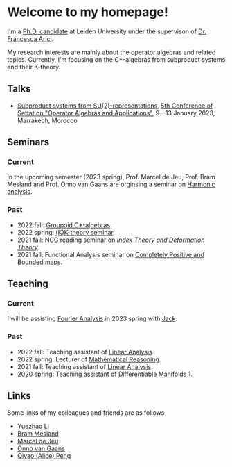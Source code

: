 # Welcome to my homepage!
I'm a [Ph.D. candidate](https://www.universiteitleiden.nl/en/staffmembers/yufan-ge#tab-1) at Leiden University under the supervison of [Dr. Francesca Arici](https://pub.math.leidenuniv.nl/~aricif2/). 

My research interests are mainly about the operator algebras and related topics. Currently, I'm focusing on the C*-algebras from subproduct systems and their K-theory.

## Talks
- [Subproduct systems from SU(2)-representations](https://drive.google.com/file/d/1hja43c9swg4df743SBEA_SFEcHBTG1S2/view), [5th Conference of Settat on "Operator Algebras and Applications"](https://sites.google.com/view/icsoaa-2023/home?authuser=0), 9—13 January 2023, Marrakech, Morocco


## Seminars
### Current
In the upcoming semester (2023 spring), Prof. Marcel de Jeu, Prof. Bram Mesland and Prof. Onno van Gaans are orginsing a seminar on [Harmonic analysis](https://www.math.leidenuniv.nl/~mdejeu/fasem_2023.html). 

### Past
- 2022 fall: [Groupoid C*-algebras](https://sherlock3711.github.io/Groupoids/).
- 2022 spring: [(K)K-theory seminar](https://liyuezhao.github.io/teaching/seminar_kk_2022spring/index.html).
- 2021 fall: NCG reading seminar on [*Index Theory and Deformation Theory*](https://pub.math.leidenuniv.nl/~aricif2/ncg_seminar.html).
- 2021 fall: Functional Analysis seminar on [Completely Positive and Bounded maps](https://www.math.leidenuniv.nl/~mdejeu/fasem_2021.html).


## Teaching
### Current
I will be assisting [Fourier Analysis](https://studiegids.universiteitleiden.nl/en/courses/115407/fourier-analysis-bm) in 2023 spring with [Jack](https://www.universiteitleiden.nl/medewerkers/jack-thelin-af-ekenstam#tab-1).

### Past
- 2022 fall: Teaching assistant of [Linear Analysis](https://studiegids.universiteitleiden.nl/en/courses/109620/linear-analysis-bm).
- 2022 spring: Lecturer of [Mathematical Reasoning](https://studiegids.universiteitleiden.nl/courses/110316/mathematical-reasoning).
- 2021 fall: Teaching assistant of [Linear Analysis](https://studiegids.universiteitleiden.nl/courses/109620/linear-analysis-bm).
- 2020 spring: Teaching assistant of [Differentiable Manifolds 1](https://studiegids.universiteitleiden.nl/courses/82077/differentiable-manifolds-1).

## Links 
Some links of my colleagues and friends are as follows
- [Yuezhao Li](https://liyuezhao.github.io)
- [Bram Mesland](https://pub.math.leidenuniv.nl/~meslandb2/)
- [Marcel de Jeu](https://www.math.leidenuniv.nl/~mdejeu/)
- [Onno van Gaans](https://www.math.leidenuniv.nl/~vangaans/)
- [Qiyao (Alice) Peng](https://qiyaopeng.github.io/biography.html)


